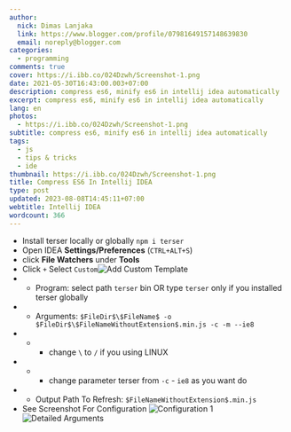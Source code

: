 ```yaml
---
author:
  nick: Dimas Lanjaka
  link: https://www.blogger.com/profile/07981649157148639830
  email: noreply@blogger.com
categories:
  - programming
comments: true
cover: https://i.ibb.co/024Dzwh/Screenshot-1.png
date: 2021-05-30T16:43:00.003+07:00
description: compress es6, minify es6 in intellij idea automatically
excerpt: compress es6, minify es6 in intellij idea automatically
lang: en
photos:
  - https://i.ibb.co/024Dzwh/Screenshot-1.png
subtitle: compress es6, minify es6 in intellij idea automatically
tags:
  - js
  - tips & tricks
  - ide
thumbnail: https://i.ibb.co/024Dzwh/Screenshot-1.png
title: Compress ES6 In Intellij IDEA
type: post
updated: 2023-08-08T14:45:11+07:00
webtitle: Intellij IDEA
wordcount: 366
---
```


<ul><li>Install terser locally or globally <code>npm i terser</code></li><li>Open IDEA <strong>Settings/Preferences</strong> (<code>CTRL+ALT+S</code>)</li><li>click <strong>File Watchers</strong> under <strong>Tools</strong></li><li>Click <code>+</code> Select <code>Custom</code><img src="https://i.ibb.co/024Dzwh/Screenshot-1.png" alt="Add Custom Template"></li><li><ul><li>Program: select path <code>terser</code> bin OR type <code>terser</code> only if you installed terser globally</li></ul></li><li><ul><li>Arguments: <code>$FileDir$\$FileName$ -o $FileDir$\$FileNameWithoutExtension$.min.js -c -m --ie8</code></li></ul></li><li><ul><li><ul><li>change <code>\</code> to <code>/</code> if you using LINUX</li></ul></li></ul></li><li><ul><li><ul><li>change parameter terser from <code>-c</code> - <code>ie8</code> as you want do</li></ul></li></ul></li><li><ul><li>Output Path To Refresh: <code>$FileNameWithoutExtension$.min.js</code></li></ul></li><li>See Screenshot For Configuration <img src="https://i.ibb.co/0YRZNj7/Screenshot-2.png" alt="Configuration 1"><img src="https://i.ibb.co/TtHPZJg/Screenshot-3.png" alt="Detailed Arguments"></li></ul>
